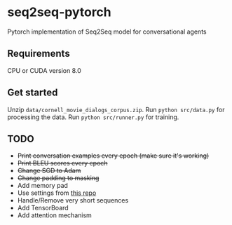 # seq2seq-pytorch
Pytorch implementation of Seq2Seq model for conversational agents

## Requirements
CPU or CUDA version 8.0

## Get started
Unzip `data/cornell_movie_dialogs_corpus.zip`.
Run `python src/data.py` for processing the data.
Run `python src/runner.py` for training.

## TODO
* ~~Print conversation examples every epoch (make sure it's working)~~
* ~~Print BLEU scores every epoch~~
* ~~Change SGD to Adam~~
* ~~Change padding to masking~~
* Add memory pad
* Use settings from [this repo](https://github.com/jiweil/Neural-Dialogue-Generation)
* Handle/Remove very short sequences
* Add TensorBoard
* Add attention mechanism
